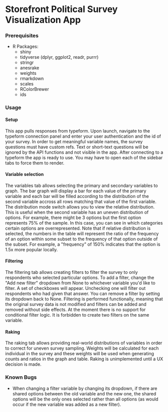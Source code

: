 # Storefront Political Survey Visualization App

### Prerequisites

* R
Packages:
	* shiny
	* tidyverse (dplyr, ggplot2, readr, purrr)
	* stringr
	* anesrake
	* weights
	* rmarkdown
	* scales
	* RColorBrewer
	* ids


### Usage

#### Setup
This app pulls responses from typeform. Upon launch, navigate to the typeform connection panel and enter your user authentication and the id of your survey.
In order to get meaningful variable names, the survey questions must have custom refs. Text or short-text questions will be ignored by the API functions and not visible in the app.
After connecting to a typeform the app is ready to use. You may have to open each of the sidebar tabs to force them to render.

#### Variable selection
The variables tab allows selecting the primary and secondary variables to graph. The bar graph will display a bar for each value of the primary variable and each bar will be filled according to the distribution of the second variable accross all rows matching that value of the first variable.
The distribution mode switch allows you to view the relative distribution. This is useful when the second variable has an uneven distribution of options. For example, there might be 3 options but the first option represents 75% of the sample. In this case, you can see in which categories certain options are overrepresented. Note that if relative distribution is selected, the numbers in the table will represent the ratio of the frequency of an option within some subset to the frequency of that option outside of the subset. For example, a "frequency" of 150% indicates that the option is 1.5x more popular locally.

#### Filtering
The filtering tab allows creating filters to filter the survey to only respondents who selected particular options.
To add a filter, change the "Add new filter" dropdown from None to whichever variable you'd like to filter. A set of checkboxes will appear. Unchecking one will filter out respondents who had given that answer. You can remove a filter by setting its dropdown back to None.
Filtering is performed functionally, meaning that the original survey data is not modified and filters can be added and removed without side effects. At the moment there is no support for conditional filter logic. It is forbidden to create two filters on the same variable. 

#### Raking
The raking tab allows providing real-world distributions of variables in order to correct for uneven survey sampling. Weights will be calculated for each individual in the survey and these weights will be used when generating counts and ratios in the graph and table.
Raking is unimplemented until a UX decision is made.


### Known Bugs

* When changing a filter variable by changing its dropdown, if there are shared options between the old variable and the new one, the shared options will be the only ones selected rather than all options (as would occur if the new variable was added as a new filter).
